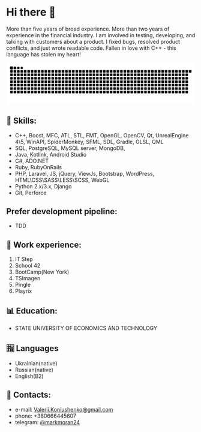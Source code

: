 # Hi there 👋

More than five years of broad experience. More than two years of experience in the financial industry. I am involved in testing, developing, and talking with customers about a product. I fixed bugs, resolved product conflicts, and just wrote readable code. Fallen in love with C++ - this language has stolen my heart!

<p align="center">
<picture>
  <source media="(prefers-color-scheme: dark)" srcset="https://raw.githubusercontent.com/valeriikoniushenko/valeriikoniushenko/output/github-contribution-grid-snake-dark.svg">
  <source media="(prefers-color-scheme: light)" srcset="https://raw.githubusercontent.com/valeriikoniushenko/valeriikoniushenko/output/github-contribution-grid-snake.svg">
  <img alt="github contribution grid snake animation" src="https://raw.githubusercontent.com/valeriikoniushenko/valeriikoniushenko/output/github-contribution-grid-snake.svg">
</picture>

## 🔗 Skills:
- C++, Boost, MFC, ATL, STL, FMT, OpenGL, OpenCV, Qt, UnrealEngine 4\5, WinAPI, SpiderMonkey, SFML, SDL, Gradle, GLSL, QML
- SQL, PostgreSQL, MySQL server, MongoDB,
- Java, Kotlink, Android Studio
- C#, ADO.NET
- Ruby, RubyOnRails
- PHP, Laravel, JS, jQuery, ViewJs, Bootstrap, WordPress, HTML\CSS\SASS\LESS\SCSS, WebGL
- Python 2.x/3.x, Django
- Git, Perforce

## Prefer development pipeline:
- TDD

## 🔧 Work experience:
1. IT Step
2. School 42
3. BootCamp(New York)
5. TSImagen
6. Pingle
7. Playrix

## 📊 Education:
- STATE UNIVERSITY OF ECONOMICS AND TECHNOLOGY

## 🈯 Languages
- Ukrainian(native)
- Russian(native)
- English(B2)

## 📨 Contacts:
- e-mail: Valerii.Koniushenko@gmail.com
- phone: +380666445607
- telegram: [@markmoran24](https://t.me/markmoran24)
